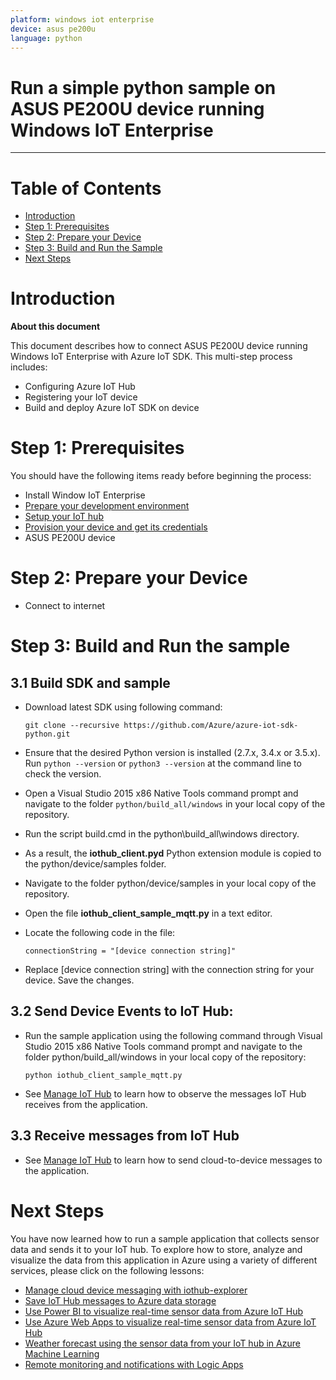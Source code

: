 ```yaml
---
platform: windows iot enterprise
device: asus pe200u
language: python
---
```


Run a simple python sample on ASUS PE200U device running Windows IoT Enterprise
===
---

# Table of Contents

-   [Introduction](#Introduction)
-   [Step 1: Prerequisites](#Prerequisites)
-   [Step 2: Prepare your Device](#PrepareDevice)
-   [Step 3: Build and Run the Sample](#Build)
-   [Next Steps](#NextSteps)

<a name="Introduction"></a>
# Introduction

**About this document**

This document describes how to connect ASUS PE200U device running Windows IoT Enterprise with Azure IoT SDK. This multi-step process includes:
-   Configuring Azure IoT Hub
-   Registering your IoT device
-   Build and deploy Azure IoT SDK on device

<a name="Prerequisites"></a>
# Step 1: Prerequisites

You should have the following items ready before beginning the process:

-   Install Window IoT Enterprise
-   [Prepare your development environment][setup-devbox-python]
-   [Setup your IoT hub][lnk-setup-iot-hub]
-   [Provision your device and get its credentials][lnk-manage-iot-hub]
-   ASUS PE200U device

<a name="PrepareDevice"></a>
# Step 2: Prepare your Device

-   Connect to internet

<a name="Build"></a>
# Step 3: Build and Run the sample

<a name="Load"></a>
## 3.1 Build SDK and sample

-   Download latest SDK using following command:

		git clone --recursive https://github.com/Azure/azure-iot-sdk-python.git

-   Ensure that the desired Python version is installed (2.7.x, 3.4.x or 3.5.x). Run `python --version` or `python3 --version` at the command line to check the version. 

-   Open a Visual Studio 2015 x86 Native Tools command prompt and navigate to the folder `python/build_all/windows` in your local copy of the repository.

-   Run the script build.cmd in the python\build_all\windows directory.

-   As a result, the **iothub_client.pyd** Python extension module is copied to the python/device/samples folder.

-   Navigate to the folder python/device/samples in your local copy of the repository.

-   Open the file **iothub_client_sample_mqtt.py** in a text editor.

-   Locate the following code in the file:

		connectionString = "[device connection string]"

-   Replace [device connection string] with the connection string for your device. Save the changes.

## 3.2 Send Device Events to IoT Hub:

-   Run the sample application using the following command through Visual Studio 2015 x86 Native Tools command prompt and navigate to the folder python/build_all/windows in your local copy of the repository:

       	python iothub_client_sample_mqtt.py

-   See [Manage IoT Hub][lnk-manage-iot-hub] to learn how to observe the messages IoT Hub receives from the application.

## 3.3 Receive messages from IoT Hub

-   See [Manage IoT Hub][lnk-manage-iot-hub] to learn how to send cloud-to-device messages to the application.

<a name="NextSteps"></a>
# Next Steps

You have now learned how to run a sample application that collects sensor data and sends it to your IoT hub. To explore how to store, analyze and visualize the data from this application in Azure using a variety of different services, please click on the following lessons:

-   [Manage cloud device messaging with iothub-explorer]
-   [Save IoT Hub messages to Azure data storage]
-   [Use Power BI to visualize real-time sensor data from Azure IoT Hub]
-   [Use Azure Web Apps to visualize real-time sensor data from Azure IoT Hub]
-   [Weather forecast using the sensor data from your IoT hub in Azure Machine Learning]
-   [Remote monitoring and notifications with Logic Apps]   

[Manage cloud device messaging with iothub-explorer]: https://docs.microsoft.com/en-us/azure/iot-hub/iot-hub-explorer-cloud-device-messaging
[Save IoT Hub messages to Azure data storage]: https://docs.microsoft.com/en-us/azure/iot-hub/iot-hub-store-data-in-azure-table-storage
[Use Power BI to visualize real-time sensor data from Azure IoT Hub]: https://docs.microsoft.com/en-us/azure/iot-hub/iot-hub-live-data-visualization-in-power-bi
[Use Azure Web Apps to visualize real-time sensor data from Azure IoT Hub]: https://docs.microsoft.com/en-us/azure/iot-hub/iot-hub-live-data-visualization-in-web-apps
[Weather forecast using the sensor data from your IoT hub in Azure Machine Learning]: https://docs.microsoft.com/en-us/azure/iot-hub/iot-hub-weather-forecast-machine-learning
[Remote monitoring and notifications with Logic Apps]: https://docs.microsoft.com/en-us/azure/iot-hub/iot-hub-monitoring-notifications-with-azure-logic-apps
[setup-devbox-python]: https://github.com/Azure/azure-iot-device-ecosystem/blob/master/get_started/python-devbox-setup.md
[lnk-setup-iot-hub]: ../setup_iothub.md
[lnk-manage-iot-hub]: ../manage_iot_hub.md
